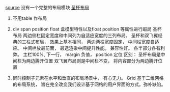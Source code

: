 [source](https://zhuanlan.zhihu.com/p/26259608)
没有一个完整的布局模块
[圣杯布局](https://segmentfault.com/a/1190000013301463)

1.  不用table 作布局
2. div span position float  盒模型特性以及float position 等属性进行嘏局 
  圣杯布局  两边侧栏固定宽度和中间列为自适应宽度的三列布局。
  圣杯和双飞翼经典的三栏式布局， 效果上基本相同， 两边两栏宽度固定， 中间栏宽度自适应。 中间栏放最前面， 最选渲染中间提升性能。 兼容性好。 各半部分各有利弊。
  主栏100%, 下一行， margin 负值， position 定位 
  区别： 圣杯布局是中间栏为两边腾开位置
  双飞翼布局则是中间栏不变， 将内容部分为两边腾开位置

3. 同时控制子元素在水平和垂直的布局场景中， 有心无力。
Grid 基于二维网格的布局系统， 旨在完全改变我们设计基于网格的用户界面的方式。弥补缺陷。
